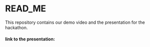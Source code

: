 # READ_ME
This repository contains our demo video and the presentation for the hackathon.

#### link to the presentation:

